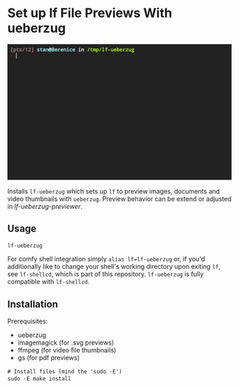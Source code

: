 # Set up **lf** File Previews With **ueberzug**

![](demo.gif)

Installs `lf-ueberzug` which sets up `lf` to preview images, documents and
video thumbnails with `ueberzug`. Preview behavior can be extend or adjusted in
*lf-ueberzug-previewer*.


## Usage

```
lf-ueberzug
```

For comfy shell integration simply `alias lf=lf-ueberzug` or, if you'd
additionally like to change your shell's working directory upon exiting `lf`,
see `lf-shellcd`, which is part of this repository. `lf-ueberzug` is fully
compatible with `lf-shellcd`.


## Installation

Prerequisites:
+ ueberzug
+ imagemagick (for .svg previews)
+ ffmpeg (for video file thumbnails)
+ gs (for pdf previews)

```
# Install files (mind the 'sudo -E')
sudo -E make install
```
